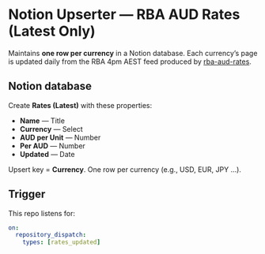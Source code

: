 # Notion Upserter — RBA AUD Rates (Latest Only)

Maintains **one row per currency** in a Notion database. Each currency’s page is updated daily from the RBA 4pm AEST feed produced by [rba-aud-rates](https://github.com/taylorsudo/rba-aud-rates/).

## Notion database

Create **Rates (Latest)** with these properties:

- **Name** — Title
- **Currency** — Select
- **AUD per Unit** — Number
- **Per AUD** — Number
- **Updated** — Date

Upsert key = **Currency**. One row per currency (e.g., USD, EUR, JPY …).

## Trigger

This repo listens for:

```yaml
on:
  repository_dispatch:
    types: [rates_updated]
```
